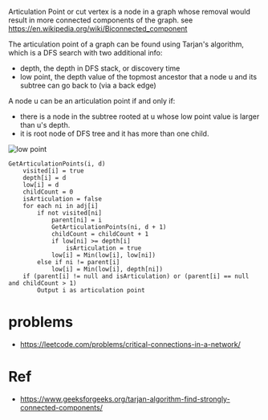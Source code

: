 Articulation Point or cut vertex is a node in a graph whose removal would result in more connected components of the graph.
see https://en.wikipedia.org/wiki/Biconnected_component

The articulation point of a graph can be found using Tarjan's algorithm, which is a DFS search with two additional info:
* depth, the depth in DFS stack, or discovery time
* low point, the depth value of the topmost ancestor that a node u and its subtree can go back to (via a back edge)

A node u can be an articulation point if and only if:
* there is a node in the subtree rooted at u whose low point value is larger than u's depth.
* it is root node of DFS tree and it has more than one child.

![low point](https://media.geeksforgeeks.org/wp-content/cdn-uploads/20190702123438/TarjansAlgorithms.png "low point value")

```
GetArticulationPoints(i, d)
    visited[i] = true
    depth[i] = d
    low[i] = d
    childCount = 0
    isArticulation = false
    for each ni in adj[i]
        if not visited[ni]
            parent[ni] = i
            GetArticulationPoints(ni, d + 1)
            childCount = childCount + 1
            if low[ni] >= depth[i]
                isArticulation = true
            low[i] = Min(low[i], low[ni])
        else if ni != parent[i]
            low[i] = Min(low[i], depth[ni])
    if (parent[i] != null and isArticulation) or (parent[i] == null and childCount > 1)
        Output i as articulation point
```
# problems
* https://leetcode.com/problems/critical-connections-in-a-network/

# Ref
* https://www.geeksforgeeks.org/tarjan-algorithm-find-strongly-connected-components/
